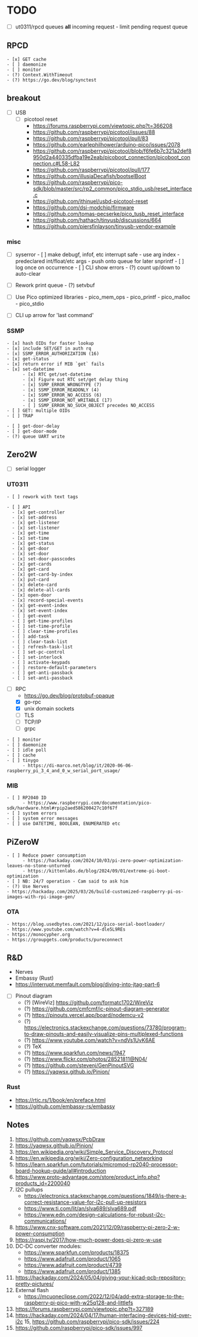 # TODO

- [ ] ut0311/rpcd queues **all** incoming request
      - limit pending request queue

## RPCD
    - [x] GET cache
    - [ ] daemonize
    - [ ] monitor
    - (?) Context.WithTimeout 
    - (?) https://go.dev/blog/synctest

## breakout

- [ ] USB
    - [ ] picotool reset
        - https://forums.raspberrypi.com/viewtopic.php?t=366208
        - https://github.com/raspberrypi/picotool/issues/88
        - https://github.com/raspberrypi/picotool/pull/83
        - https://github.com/earlephilhower/arduino-pico/issues/2078
        - https://github.com/raspberrypi/picotool/blob/f6fe6b7c321a2def8950d2a440335dfba19e2eab/picoboot_connection/picoboot_connection.c#L58-L82
        - https://github.com/raspberrypi/picotool/pull/177
        - https://github.com/illusiaDecafish/bootselBoot
        - https://github.com/raspberrypi/pico-sdk/blob/master/src/rp2_common/pico_stdio_usb/reset_interface.c
        - https://github.com/ithinuel/usbd-picotool-reset
        - https://github.com/dsi-modchip/firmware
        - https://github.com/tomas-pecserke/pico_tusb_reset_interface
        - https://github.com/hathach/tinyusb/discussions/664
        - https://github.com/piersfinlayson/tinyusb-vendor-example

### misc

- [ ] syserror
      - [ ] make debugf, infof, etc interrupt safe
            - use arg index
            - predeclared int/float/etc args
            - push onto queue for later snprintf
      - [ ] log once on occurrence
      - [ ] CLI show errors
      - (?) count up/down to auto-clear

- [ ] Rework print queue
      - (?) setvbuf

- [ ] Use Pico optimized libraries
      - pico_mem_ops
      - pico_printf
      - pico_malloc
      - pico_stdio

- [ ] CLI up arrow for 'last command'

### SSMP
    - [x] hash OIDs for faster lookup
    - [x] include SET/GET in auth rq
    - [x] SSMP_ERROR_AUTHORIZATION (16)
    - [x] get-status
    - [x] return error if MIB `get` fails
    - [x] set-datetime
          - [x] RTC get/set-datetime
          - [x] Figure out RTC set/get delay thing
          - [x] SSMP_ERROR_WRONGTYPE (7)
          - [x] SSMP_ERROR_READONLY (4)
          - [x] SSMP_ERROR_NO_ACCESS (6)
          - [x] SSMP_ERROR_NOT_WRITABLE (17)
          - [ ] SSMP_ERROR_NO_SUCH_OBJECT precedes NO_ACCESS
    - [ ] GET: multiple OIDs
    - [ ] TRAP

    - [ ] get-door-delay
    - [ ] get-door-mode
    - (?) queue UART write

## Zero2W
- [ ] serial logger

### UT0311
    - [ ] rework with text tags

    - [ ] API
      - [x] get-controller
      - [x] set-address
      - [x] get-listener
      - [x] set-listener
      - [x] get-time
      - [x] set-time
      - [x] get-status
      - [x] get-door
      - [x] set-door
      - [x] set-door-passcodes
      - [x] get-cards
      - [x] get-card
      - [x] get-card-by-index
      - [x] put-card
      - [x] delete-card
      - [x] delete-all-cards
      - [x] open-door
      - [x] record-special-events
      - [x] get-event-index
      - [x] set-event-index
      - [ ] get-event
      - [ ] get-time-profiles
      - [ ] set-time-profile
      - [ ] clear-time-profiles
      - [ ] add-task
      - [ ] clear-task-list
      - [ ] refresh-task-list
      - [ ] set-pc-control
      - [ ] set-interlock
      - [ ] activate-keypads
      - [ ] restore-default-parameters
      - [ ] get-anti-passback
      - [ ] set-anti-passback

   - [ ] RPC
      - https://go.dev/blog/protobuf-opaque
      - [x] go-rpc
      - [x] unix domain sockets
      - [ ] TLS
      - [ ] TCP/IP
      - [ ] grpc

    - [ ] monitor
    - [ ] daemonize
    - [ ] idle poll
    - [ ] cache
    - [ ] tinygo
          - https://di-marco.net/blog/it/2020-06-06-raspberry_pi_3_4_and_0_w_serial_port_usage/

### MIB
    - [ ] RP2040 ID
          - https://www.raspberrypi.com/documentation/pico-sdk/hardware.html#rpip2aed586200427c10f67f
    - [ ] system errors
    - [ ] system error messages
    - [ ] use DATETIME, BOOLEAN, ENUMERATED etc

## PiZeroW
    - [ ] Reduce power consumption
          - https://hackaday.com/2024/10/03/pi-zero-power-optimization-leaves-no-stone-unturned
          - https://kittenlabs.de/blog/2024/09/01/extreme-pi-boot-optimization
    - [ ] NB: 24/7 operation - Cam said to ask him
    - (?) Use Nerves
    - https://hackaday.com/2025/03/26/build-customized-raspberry-pi-os-images-with-rpi-image-gen/

### OTA
    - https://blog.usedbytes.com/2021/12/pico-serial-bootloader/
    - https://www.youtube.com/watch?v=4-dle5L9REs
    - https://monocypher.org
    - https://groupgets.com/products/pureconnect

## R&D
- Nerves
- Embassy (Rust)
- https://interrupt.memfault.com/blog/diving-into-jtag-part-6
- [ ] Pinout diagram
     - (?) [WireViz] https://github.com/formatc1702/WireViz
     - (?) https://github.com/cmfcmf/ic-pinout-diagram-generator
     - (?) https://pinouts.vercel.app/board/nodemcu-v2
     - (?) https://electronics.stackexchange.com/questions/73780/program-to-draw-pinouts-and-easily-visualize-pins-multiplexed-functions
     - (?) https://www.youtube.com/watch?v=ndVs1UvK6AE
     - (?) TeX
     - (?) https://www.sparkfun.com/news/1947
     - (?) https://www.flickr.com/photos/28521811@N04/
     - (?) https://github.com/stevenj/GenPinoutSVG
     - (?) https://yaqwsx.github.io/Pinion/

### Rust
- https://rtic.rs/1/book/en/preface.html
- https://github.com/embassy-rs/embassy

## Notes
1. https://github.com/yaqwsx/PcbDraw
2. https://yaqwsx.github.io/Pinion/
3. https://en.wikipedia.org/wiki/Simple_Service_Discovery_Protocol
4. https://en.wikipedia.org/wiki/Zero-configuration_networking
5. https://learn.sparkfun.com/tutorials/micromod-rp2040-processor-board-hookup-guide/all#introduction
6. https://www.proto-advantage.com/store/product_info.php?products_id=2200040
7. I2C pullups
      - https://electronics.stackexchange.com/questions/1849/is-there-a-correct-resistance-value-for-i2c-pull-up-resistors
      - https://www.ti.com/lit/an/slva689/slva689.pdf
      - https://www.edn.com/design-calculations-for-robust-i2c-communications/
8. https://www.cnx-software.com/2021/12/09/raspberry-pi-zero-2-w-power-consumption
9. https://raspi.tv/2017/how-much-power-does-pi-zero-w-use
10. DC-DC converter modules:
    - https://www.sparkfun.com/products/18375
    - https://www.adafruit.com/product/1065
    - https://www.adafruit.com/product/4739
    - https://www.adafruit.com/product/1385
11. https://hackaday.com/2024/05/04/giving-your-kicad-pcb-repository-pretty-pictures/
12. External flash
    - https://mcuoneclipse.com/2022/12/04/add-extra-storage-to-the-raspberry-pi-pico-with-w25q128-and-littlefs
13. https://forums.raspberrypi.com/viewtopic.php?t=327189
14. https://hackaday.com/2024/04/17/human-interfacing-devices-hid-over-i2c
15, https://github.com/raspberrypi/pico-sdk/issues/224
16. https://github.com/raspberrypi/pico-sdk/issues/997
